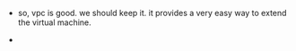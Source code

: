 - so, vpc is good. we should keep it. it provides a very easy way to extend
  the virtual machine.

- 